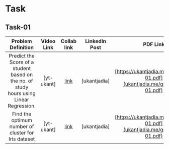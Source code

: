 # Task
## Task-01
| Problem Definition | Video Link | Collab link | LinkedIn Post | PDF Link | 
|:---------------------:|:-----------:|:-------:|:--------------:|:---------------------:|
| Predict the Score of a student based on the no.  of study hours using Linear Regression.| [yt-ukant] |  [link](https://colab.research.google.com/drive/1x9vvvvaO_AoH-KOKhZuTmMNwd3pk1Kie?usp=sharing) | [ukantjadia]| [https://ukantjadia.me/grip/task-01.pdf](ukantjadia.me/grip/task-01.pdf)|
|Find the optimum number of cluster for Iris dataset| [yt-ukant] |  [link](https://colab.research.google.com/drive/1Xx6zxlvT4zHD2P_2nXEMO3MZUjhZjTsk?usp=sharing) | [ukantjadia]| [https://ukantjadia.me/grip/task-01.pdf](ukantjadia.me/grip/task-01.pdf)|

